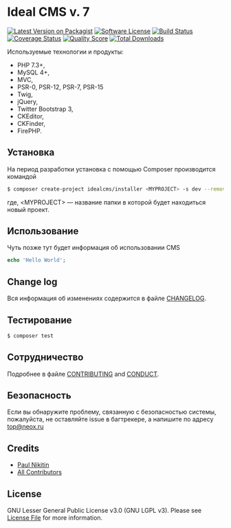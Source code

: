 # Ideal CMS v. 7

[![Latest Version on Packagist][ico-version]][link-packagist]
[![Software License][ico-license]](LICENSE.md)
[![Build Status][ico-travis]][link-travis]
[![Coverage Status][ico-scrutinizer]][link-scrutinizer]
[![Quality Score][ico-code-quality]][link-code-quality]
[![Total Downloads][ico-downloads]][link-downloads]

Используемые технологии и продукты:

* PHP 7.3+,
* MySQL 4+, 
* MVC, 
* PSR-0, PSR-12, PSR-7, PSR-15
* Twig, 
* jQuery,
* Twitter Bootstrap 3,
* CKEditor,
* CKFinder, 
* FirePHP.

## Установка

На период разработки установка с помощью Composer производится командой

``` bash
$ composer create-project idealcms/installer <MYPROJECT> -s dev --remove-vcs
```

где, &lt;MYPROJECT> — название папки в которой будет находиться новый проект.

## Использование

Чуть позже тут будет информация об использовании CMS

``` php
echo 'Hello World';
```

## Change log

Вся информация об изменениях содержится в файле [CHANGELOG](CHANGELOG.md).

## Тестирование

``` bash
$ composer test
```

## Сотрудничество

Подробнее в файле [CONTRIBUTING](CONTRIBUTING.md) and [CONDUCT](CONDUCT.md).

## Безопасность

Если вы обнаружите проблему, связанную с безопасностью системы, пожалуйста, не оставляйте issue в багтрекере, а напишите по адресу top@neox.ru

## Credits

- [Paul Nikitin][link-author]
- [All Contributors][link-contributors]

## License

GNU Lesser General Public License v3.0 (GNU LGPL v3). Please see [License File](LICENSE.md) for more information.

[ico-version]: https://img.shields.io/packagist/v/idealcms/idealcms.svg?style=flat-square
[ico-license]: https://img.shields.io/badge/license-LGPL-blue.svg?style=flat-square
[ico-travis]: https://img.shields.io/travis/idealcms/idealcms/master.svg?style=flat-square
[ico-scrutinizer]: https://img.shields.io/scrutinizer/coverage/g/idealcms/idealcms.svg?style=flat-square
[ico-code-quality]: https://img.shields.io/scrutinizer/g/idealcms/idealcms.svg?style=flat-square
[ico-downloads]: https://img.shields.io/packagist/dt/idealcms/idealcms.svg?style=flat-square

[link-packagist]: https://packagist.org/packages/idealcms/idealcms
[link-travis]: https://travis-ci.org/idealcms/idealcms
[link-scrutinizer]: https://scrutinizer-ci.com/g/idealcms/idealcms/code-structure
[link-code-quality]: https://scrutinizer-ci.com/g/idealcms/idealcms
[link-downloads]: https://packagist.org/packages/idealcms/idealcms
[link-author]: https://github.com/idealcms
[link-contributors]: ../../contributors
